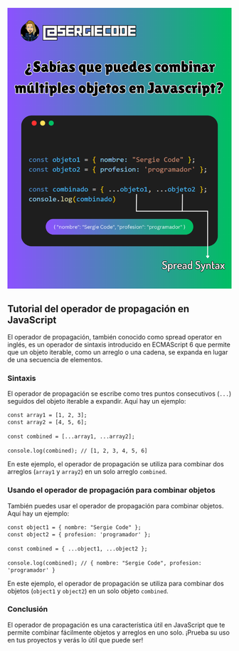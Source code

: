 ![Tutorial sobre el Spread operator en javascript](https://raw.githubusercontent.com/sergiecode/spread-operator-objects-tutorial/master/spread-operator-objects-tutorial.png)

## Tutorial del operador de propagación en JavaScript

El operador de propagación, también conocido como spread operator en inglés, es un operador de sintaxis introducido en ECMAScript 6 que permite que un objeto iterable, como un arreglo o una cadena, se expanda en lugar de una secuencia de elementos.

### Sintaxis

El operador de propagación se escribe como tres puntos consecutivos (`...`) seguidos del objeto iterable a expandir. Aquí hay un ejemplo:

    const array1 = [1, 2, 3];
    const array2 = [4, 5, 6];
    
    const combined = [...array1, ...array2];
    
    console.log(combined); // [1, 2, 3, 4, 5, 6]

En este ejemplo, el operador de propagación se utiliza para combinar dos arreglos (`array1` y `array2`) en un solo arreglo `combined`.

### Usando el operador de propagación para combinar objetos

También puedes usar el operador de propagación para combinar objetos. Aquí hay un ejemplo:

    const object1 = { nombre: "Sergie Code" };
    const object2 = { profesion: 'programador' };
    
    const combined = { ...object1, ...object2 };
    
    console.log(combined); // { nombre: "Sergie Code", profesion: 'programador' }

En este ejemplo, el operador de propagación se utiliza para combinar dos objetos (`object1` y `object2`) en un solo objeto `combined`.

### Conclusión

El operador de propagación es una característica útil en JavaScript que te permite combinar fácilmente objetos y arreglos en uno solo. ¡Prueba su uso en tus proyectos y verás lo útil que puede ser!
